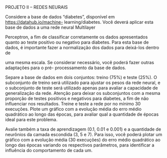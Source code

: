 PROJETO II – REDES NEURAIS

Considere a base de dados “diabetes”, disponível em https://datahub.io/machine-
learning/diabetes. Você deverá aplicar esta base de dados a uma rede neural Multilayer

Perceptron, a fim de classificar corretamente os dados apresentados quanto ao teste positivo
ou negativo para diabetes.
Para esta base de dados, é importante fazer a normalização dos dados para deixá-los dentro de

uma mesma escala. Se considerar necessário, você poderá fazer outras adaptações para o pré-
processamento da base de dados.

Separe a base de dados em dois conjuntos: treino (75%) e teste (25%). O subconjunto de treino
será utilizado para ajustar os pesos da rede neural, e o subconjunto de teste será utilizado
apenas para avaliar a capacidade de generalização da rede. Atenção para deixar os subconjuntos
com a mesma proporção de testes positivos e negativos para diabetes, a fim de não influenciar
nos resultados.
Treine e teste a rede por no mínimo 30 execuções. Plote um gráfico com a evolução média do
erro médio quadrático ao longo das épocas, para avaliar qual a quantidade de épocas ideal para
este problema.

Avalie também a taxa de aprendizagem (0.1, 0.01 e 0.001) e a quantidade de neurônios da
camada escondida (3, 5 e 7). Para isso, você poderá plotar um gráfico com a evolução média (30
execuções) do erro médio quadrático ao longo das épocas variando os respectivos parâmetros,
para identificar a influência do comportamento de cada um.
